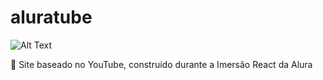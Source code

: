 # aluratube
![Alt Text](https://img.shields.io/badge/lincense-MIT-green) 

:movie_camera: Site baseado no YouTube, construído durante a Imersão React da Alura
